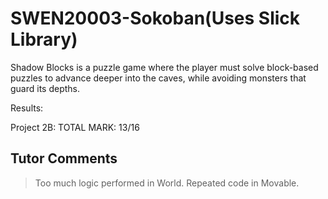 # SWEN20003-Sokoban(Uses Slick Library)

Shadow Blocks is a puzzle game where the player must solve block-based puzzles to advance deeper into the caves, while avoiding monsters that guard its depths.

Results:

Project 2B: TOTAL MARK: 13/16

Tutor Comments
--
> Too much logic performed in World. Repeated code in Movable.
